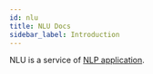 ```yaml
---
id: nlu
title: NLU Docs
sidebar_label: Introduction
---
```


NLU is a service of [NLP application](/docs/en/bothub#nlp).
